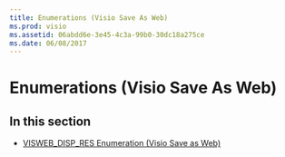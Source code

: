 ```yaml
---
title: Enumerations (Visio Save As Web)
ms.prod: visio
ms.assetid: 06abdd6e-3e45-4c3a-99b0-30dc18a275ce
ms.date: 06/08/2017
---
```



# Enumerations (Visio Save As Web)

## In this section


-  [VISWEB_DISP_RES Enumeration (Visio Save as Web)](visweb_disp_res-enumeration-visio-save-as-web.md)
    

